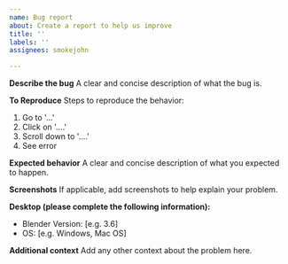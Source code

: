 ```yaml
---
name: Bug report
about: Create a report to help us improve
title: ''
labels: ''
assignees: smokejohn

---
```


**Describe the bug**
A clear and concise description of what the bug is.

**To Reproduce**
Steps to reproduce the behavior:
1. Go to '...'
2. Click on '....'
3. Scroll down to '....'
4. See error

**Expected behavior**
A clear and concise description of what you expected to happen.

**Screenshots**
If applicable, add screenshots to help explain your problem.

**Desktop (please complete the following information):**
 - Blender Version: [e.g. 3.6]
 - OS: [e.g. Windows, Mac OS]


**Additional context**
Add any other context about the problem here.

